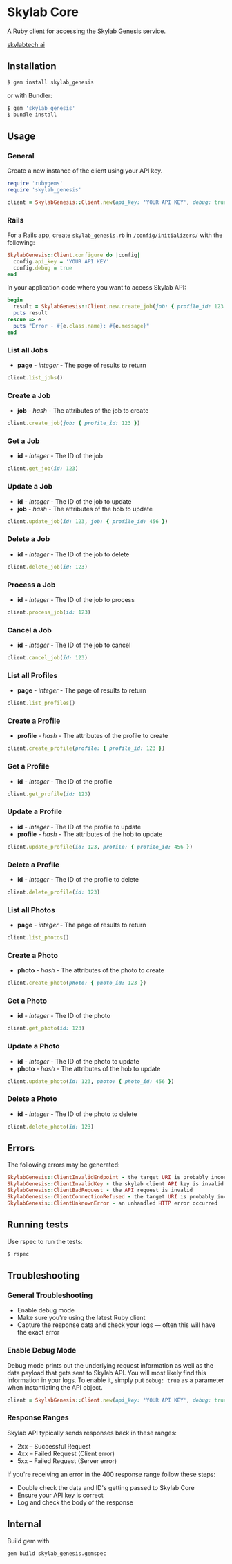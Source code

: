 # Skylab Core

A Ruby client for accessing the Skylab Genesis service.

[skylabtech.ai](http://skylabtech.ai)

## Installation

```bash
$ gem install skylab_genesis
```

or with Bundler:

```bash
$ gem 'skylab_genesis'
$ bundle install
```

## Usage


### General

Create a new instance of the client using your API key.

```ruby
require 'rubygems'
require 'skylab_genesis'

client = SkylabGenesis::Client.new(api_key: 'YOUR API KEY', debug: true)
```

### Rails

For a Rails app, create `skylab_genesis.rb` in `/config/initializers/`
with the following:

```ruby
SkylabGenesis::Client.configure do |config|
  config.api_key = 'YOUR API KEY'
  config.debug = true
end
```

In your application code where you want to access Skylab API:

```ruby
begin
  result = SkylabGenesis::Client.new.create_job(job: { profile_id: 123 })
  puts result
rescue => e
  puts "Error - #{e.class.name}: #{e.message}"
end
```

### List all Jobs

- **page** - *integer* - The page of results to return

```ruby
client.list_jobs()
```

### Create a Job

- **job** - *hash* - The attributes of the job to create

```ruby
client.create_job(job: { profile_id: 123 })
```

### Get a Job

- **id** - *integer* - The ID of the job

```ruby
client.get_job(id: 123)
```

### Update a Job

- **id** - *integer* - The ID of the job to update
- **job** - *hash* - The attributes of the hob to update

```ruby
client.update_job(id: 123, job: { profile_id: 456 })
```

### Delete a Job

- **id** - *integer* - The ID of the job to delete

```ruby
client.delete_job(id: 123)
```

### Process a Job

- **id** - *integer* - The ID of the job to process

```ruby
client.process_job(id: 123)
```

### Cancel a Job

- **id** - *integer* - The ID of the job to cancel

```ruby
client.cancel_job(id: 123)
```

### List all Profiles

- **page** - *integer* - The page of results to return

```ruby
client.list_profiles()
```

### Create a Profile

- **profile** - *hash* - The attributes of the profile to create

```ruby
client.create_profile(profile: { profile_id: 123 })
```

### Get a Profile

- **id** - *integer* - The ID of the profile

```ruby
client.get_profile(id: 123)
```

### Update a Profile

- **id** - *integer* - The ID of the profile to update
- **profile** - *hash* - The attributes of the hob to update

```ruby
client.update_profile(id: 123, profile: { profile_id: 456 })
```

### Delete a Profile

- **id** - *integer* - The ID of the profile to delete

```ruby
client.delete_profile(id: 123)
```

### List all Photos

- **page** - *integer* - The page of results to return

```ruby
client.list_photos()
```

### Create a Photo

- **photo** - *hash* - The attributes of the photo to create

```ruby
client.create_photo(photo: { photo_id: 123 })
```

### Get a Photo

- **id** - *integer* - The ID of the photo

```ruby
client.get_photo(id: 123)
```

### Update a Photo

- **id** - *integer* - The ID of the photo to update
- **photo** - *hash* - The attributes of the hob to update

```ruby
client.update_photo(id: 123, photo: { photo_id: 456 })
```

### Delete a Photo

- **id** - *integer* - The ID of the photo to delete

```ruby
client.delete_photo(id: 123)
```

## Errors

The following errors may be generated:

```ruby
SkylabGenesis::ClientInvalidEndpoint - the target URI is probably incorrect
SkylabGenesis::ClientInvalidKey - the skylab client API key is invalid
SkylabGenesis::ClientBadRequest - the API request is invalid
SkylabGenesis::ClientConnectionRefused - the target URI is probably incorrect
SkylabGenesis::ClientUnknownError - an unhandled HTTP error occurred
```

## Running tests

Use rspec to run the tests:

```bash
$ rspec
```

## Troubleshooting

### General Troubleshooting

-   Enable debug mode
-   Make sure you're using the latest Ruby client
-   Capture the response data and check your logs &mdash; often this will have the exact error

### Enable Debug Mode

Debug mode prints out the underlying request information as well as the data payload that
gets sent to Skylab API. You will most likely find this information in your logs.
To enable it, simply put `debug: true` as a parameter when instantiating the API object.

```ruby
client = SkylabGenesis::Client.new(api_key: 'YOUR API KEY', debug: true)
```

### Response Ranges

Skylab API typically sends responses back in these ranges:

-   2xx – Successful Request
-   4xx – Failed Request (Client error)
-   5xx – Failed Request (Server error)

If you're receiving an error in the 400 response range follow these steps:

-   Double check the data and ID's getting passed to Skylab Core
-   Ensure your API key is correct
-   Log and check the body of the response


## Internal

Build gem with

```bash
gem build skylab_genesis.gemspec
```
